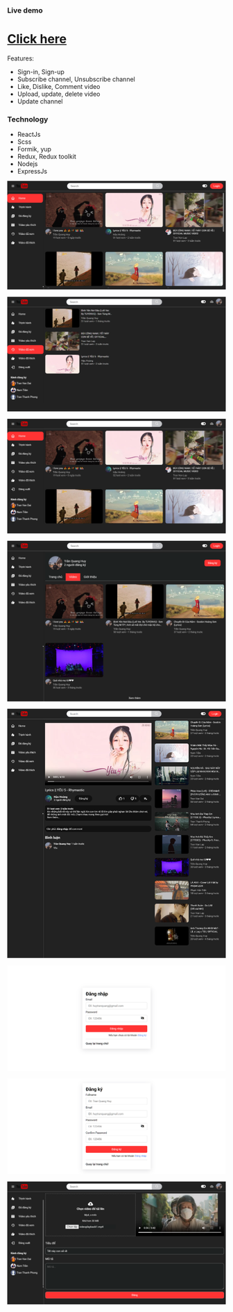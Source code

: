### Live demo

# [Click here](https://youtobe-clone-git-main-quanghuy1507.vercel.app/)

Features:

- Sign-in, Sign-up
- Subscribe channel, Unsubscribe channel
- Like, Dislike, Comment video
- Upload, update, delete video
- Update channel

### Technology

- ReactJs
- Scss
- Formik, yup
- Redux, Redux toolkit
- Nodejs
- ExpressJs

![1](./images/1.png)

![8](./images/8.png)

![2](./images/2.png)

![3](./images/3.png)

![4](./images/4.png)

![5](./images/5.png)

![6](./images/6.png)

![7](./images/7.png)
